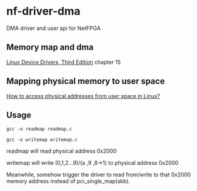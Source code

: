 # nf-driver-dma
DMA driver and user api for NetFPGA

## Memory map and dma
[Linux Device Drivers, Third Edition](https://lwn.net/Kernel/LDD3/) chapter 15

## Mapping physical memory to user space
[How to access physical addresses from user space in Linux?](https://stackoverflow.com/questions/12040303/how-to-access-physical-addresses-from-user-space-in-linux)

## Usage
`gcc -o readmap readmap.c`

`gcc -o writemap writemap.c`

readmap will read physical address 0x2000

writemap will write (0,1,2...9)/(a ,9 ,8->1) to physical address 0x2000

Meanwhile, somehow trigger the driver to read from/write to 
that 0x2000 memory address instead of pci_single_map(skb).
